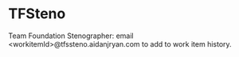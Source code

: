 TFSteno
=======

Team Foundation Stenographer: email &lt;workitemId&gt;@tfssteno.aidanjryan.com to add to work item history.

